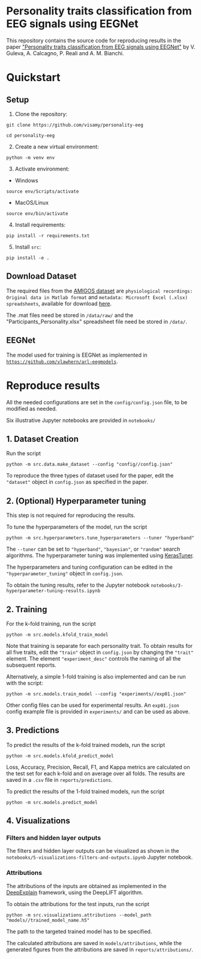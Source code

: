 # Personality traits classification from EEG signals using EEGNet
This repository contains the source code for reproducing results in the paper ["Personality traits classification from EEG signals using EEGNet"](https://ieeexplore.ieee.org/document/9843118) by V. Guleva, A. Calcagno, P. Reali and A. M. Bianchi.

# Quickstart
## Setup
1. Clone the repository:
```
git clone https://github.com/visamy/personality-eeg
```
```
cd personality-eeg
```
2. Create a new virtual environment:
```
python -m venv env
```
3. Activate environment:
  * Windows
```
source env/Scripts/activate
```
  * MacOS/Linux
```
source env/bin/activate
```
4. Install requirements:
```
pip install -r requirements.txt
```
5. Install `src`:
```
pip install -e .
```

## Download Dataset
The required files from the [AMIGOS dataset](http://www.eecs.qmul.ac.uk/mmv/datasets/amigos/index.html) are `physiological recordings: Original data in Matlab format` and `metadata: Microsoft Excel (.xlsx) spreadsheets`, available for download [here](http://www.eecs.qmul.ac.uk/mmv/datasets/amigos/download.html).

The .mat files need be stored in `/data/raw/` and the "Participants_Personality.xlsx" spreadsheet file need be stored in `/data/`.

## EEGNet
The model used for training is EEGNet as implemented in [`https://github.com/vlawhern/arl-eegmodels`](https://github.com/vlawhern/arl-eegmodels).

# Reproduce results
All the needed configurations are set in the `config/config.json` file, to be modified as needed.

Six illustrative Jupyter notebooks are provided in `notebooks/`

## 1. Dataset Creation
Run the script
```
python -m src.data.make_dataset --config "config//config.json"
```

To reproduce the three types of dataset used for the paper, edit the `"dataset"` object in `config.json` as specified in the paper.

## 2. (Optional) Hyperparameter tuning
This step is not required for reproducing the results. 

To tune the hyperparameters of the model, run the script
```
python -m src.hyperparameters.tune_hyperparameters --tuner "hyperband"
```
The `--tuner` can be set to `"hyperband"`, `"bayesian"`, or `"random"` search algorithms. The hyperparameter tuning was implemented using [KerasTuner](https://github.com/keras-team/keras-tuner).

The hyperparameters and tuning configuration can be edited in the `"hyperparameter_tuning"` object in `config.json`.

To obtain the tuning results, refer to the Jupyter notebook `notebooks/3-hyperparameter-tuning-results.ipynb`

## 2. Training
For the k-fold training, run the script
```
python -m src.models.kfold_train_model 
```

Note that training is separate for each personality trait. To obtain results for all five traits, edit the `"train"` object in `config.json` by changing the `"trait"` element. The element `"experiment_desc"` controls the naming of all the subsequent reports.

Alternatively, a simple 1-fold training is also implemented and can be run with the script:
```
python -m src.models.train_model --config "experiments//exp01.json"
```
Other config files can be used for experimental results. An `exp01.json` config example file is provided in `experiments/` and can be used as above.

## 3. Predictions
To predict the results of the k-fold trained models, run the script
```
python -m src.models.kfold_predict_model
```
Loss, Accuracy, Precision, Recall, F1, and Kappa metrics are calculated on the test set for each k-fold and on average over all folds. The results are saved in a `.csv` file in `reports/predictions`.

To predict the results of the 1-fold trained models, run the script
```
python -m src.models.predict_model
```

## 4. Visualizations

### Filters and hidden layer outputs
The filters and hidden layer outputs can be visualized as shown in the `notebooks/5-visualizations-filters-and-outputs.ipynb` Jupyter notebook. 

### Attributions
The attributions of the inputs are obtained as implemented in the [DeepExplain](https://github.com/marcoancona/DeepExplain) framework, using the DeepLIFT algorithm.

To obtain the attributions for the test inputs, run the script
```
python -m src.visualizations.attributions --model_path "models//trained_model_name.h5"
```
The path to the targeted trained model has to be specified.

The calculated attributions are saved in `models/attributions`, while the generated figures from the attributions are saved in `reports/attributions/`.
